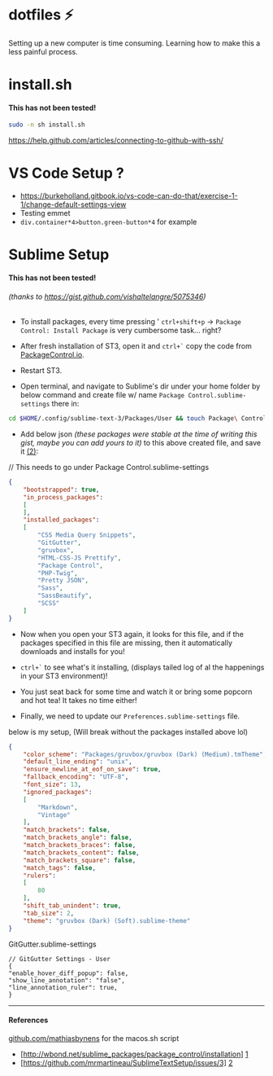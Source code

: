 # dotfiles ⚡️
Setting up a new computer is time consuming. Learning how to make this a less painful process.

# install.sh
#### This has not been tested!
```bash
sudo -n sh install.sh
```

https://help.github.com/articles/connecting-to-github-with-ssh/

# VS Code Setup ?
* https://burkeholland.gitbook.io/vs-code-can-do-that/exercise-1-1/change-default-settings-view
* Testing emmet
* `div.container*4>button.green-button*4` for example



# Sublime Setup
#### This has not been tested!
###### (thanks to https://gist.github.com/vishaltelangre/5075346)



* To install packages, every time pressing ' `ctrl+shift+p` → `Package Control: Install Package` is very cumbersome task... right?

* After fresh installation of ST3, open it and <code>ctrl+`</code> copy the code from [PackageControl.io](https://packagecontrol.io/installation).
* Restart ST3.

* Open terminal, and navigate to Sublime's dir under your home folder by below command and create file w/ name `Package Control.sublime-settings` there in:

```bash
cd $HOME/.config/sublime-text-3/Packages/User && touch Package\ Control.sublime-settings
```

* Add below json _(these packages were stable at the time of writing this gist, maybe you can add yours to it)_ to this above created file, and save it [(2)][2]:

// This needs to go under Package Control.sublime-settings

```json
{
	"bootstrapped": true,
	"in_process_packages":
	[
	],
	"installed_packages":
	[
		"CSS Media Query Snippets",
		"GitGutter",
		"gruvbox",
		"HTML-CSS-JS Prettify",
		"Package Control",
		"PHP-Twig",
		"Pretty JSON",
		"Sass",
		"SassBeautify",
		"SCSS"
	]
}
```

* Now when you open your ST3 again, it looks for this file, and if the packages specified in this file are missing, then it automatically downloads and installs for you!

* <code>ctrl+`</code> to see what's it installing, (displays tailed log of al the happenings in your ST3 environment)! 

* You just seat back for some time and watch it or bring some popcorn and hot tea! It takes no time either! 

* Finally, we need to update our `Preferences.sublime-settings` file.

below is my setup, (Will break without the packages installed above lol)

```json
{
	"color_scheme": "Packages/gruvbox/gruvbox (Dark) (Medium).tmTheme",
	"default_line_ending": "unix",
	"ensure_newline_at_eof_on_save": true,
	"fallback_encoding": "UTF-8",
	"font_size": 13,
	"ignored_packages":
	[
		"Markdown",
		"Vintage"
	],
	"match_brackets": false,
	"match_brackets_angle": false,
	"match_brackets_braces": false,
	"match_brackets_content": false,
	"match_brackets_square": false,
	"match_tags": false,
	"rulers":
	[
		80
	],
	"shift_tab_unindent": true,
	"tab_size": 2,
	"theme": "gruvbox (Dark) (Soft).sublime-theme"
}

```

GitGutter.sublime-settings 

```
// GitGutter Settings - User
{
"enable_hover_diff_popup": false,
"show_line_annotation": "false",
"line_annotation_ruler": true,
}

```

_ _ _

#### References

[github.com/mathiasbynens](github.com/mathiasbynens) for the macos.sh script
+ [http://wbond.net/sublime_packages/package_control/installation] [1]
+ [https://github.com/mrmartineau/SublimeTextSetup/issues/3] [2]

[1]: http://wbond.net/sublime_packages/package_control/installation        "Sublime Package Control Installation"
[2]: https://github.com/mrmartineau/SublimeTextSetup/issues/3              "Paul Irish and Wbond Thread on GitHub"
